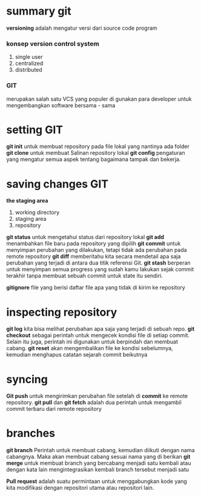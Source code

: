 # summary git
**versioning** adalah mengatur versi dari source code program
### konsep version control system
1. single user
2. centralized
3. distributed

### GIT
merupakan salah satu VCS yang populer di gunakan para developer untuk mengembangkan software bersama - sama

# setting GIT
**git init** untuk membuat repository pada file lokal yang nantinya ada folder
**git clone** untuk membuat Salinan repository lokal
**git config** pengaturan yang mengatur semua aspek tentang bagaimana tampak dan bekerja.

# saving changes GIT
**the staging area**
1. working directory
2. staging area
3. repository

**git status** untuk mengetahui status dari repository lokal
**git add** menambahkan file baru pada repository yang dipilih
**git commit** untuk menyimpan perubahan yang dilakukan, tetapi tidak ada perubahan pada remote repository
**git diff** memberitahu kita secara mendetail apa saja perubahan yang terjadi di antara dua titik referensi Git.
**git stash** berperan untuk menyimpan semua progress yang sudah kamu lakukan sejak commit terakhir tanpa membuat sebuah commit untuk state itu sendiri.

**gitignore** file yang berisi daftar file apa yang tidak di kirim ke repository

# inspecting repository
**git log** kita bisa melihat perubahan apa saja yang terjadi di sebuah repo.
**git checkout** sebagai perintah untuk mengecek kondisi file di setiap commit. Selain itu juga, perintah ini digunakan untuk berpindah dan membuat cabang.
**git reset** akan mengembalikan file ke kondisi sebelumnya, kemudian menghapus catatan sejarah commit beikutnya

# syncing 

**Git push** untuk mengirimkan perubahan file setelah di **commit** ke remote repository.
**git pull** dan **git fetch** adalah dua perintah untuk mengambil commit terbaru dari remote repository

# branches
**git branch** Perintah untuk membuat cabang, kemudian diikuti dengan nama cabangnya. Maka akan membuat cabang sesuai nama yang di berikan
**git merge** untuk membuat branch yang bercabang menjadi satu kembali atau dengan kata lain mengintegrasikan kembali branch tersebut menjadi satu

**Pull request** adalah suatu permintaan untuk menggabungkan kode yang kita modifikasi dengan repositori utama atau repositori lain.



